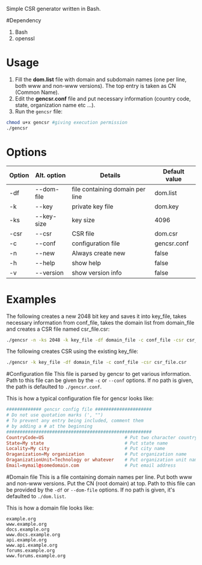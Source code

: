 Simple CSR generator written in Bash.

#Dependency

1. Bash
2. openssl

# Usage

1. Fill the **dom.list** file with domain and subdomain names (one per line, both www and non-www versions). The top entry is taken as CN (Common Name).
2. Edit the **gencsr.conf** file and put necessary information (country code, state, organization name etc ...).
3. Run the `gencsr` file:

```sh
chmod u+x gencsr #giving execution permission
./gencsr
```

# Options

Option | Alt. option | Details | Default value
------ | ----------- | ------- | --------------
  -df  | --dom-file | file containing domain per line | dom.list
  -k   | --key      | private key file | dom.key
  -ks  | --key-size | key size | 4096
  -csr | --csr      | CSR file | dom.csr
  -c   | --conf     | configuration file | gencsr.conf
  -n   | --new      | Always create new | false
  -h   | --help     | show help | false
  -v   | --version  | show version info | false
  
# Examples

The following creates a new 2048 bit key and saves it into key\_file, takes necessary information from conf\_file, takes the domain list from domain\_file and creates a CSR file named csr\_file.csr:

```sh
./gencsr -n -ks 2048 -k key_file -df domain_file -c conf_file -csr csr_file.csr
```

The following creates CSR using the existing key_file:

```sh
./gencsr -k key_file -df domain_file -c conf_file -csr csr_file.csr
```
#Configuration file
This file is parsed by gencsr to get various information. Path to this file can be given by the `-c` or `--conf` options. If no path is given, the path is defaulted to `./gencsr.conf`.

This is how a typical configuration file for gencsr looks like:

```conf
############# gencsr config file #####################
# Do not use quotation marks (', "")
# To prevent any entry being included, comment them
# by adding a # at the beginning
######################################################
CountryCode=US                              # Put two character country code
State=My state                              # Put state name
Locality=My city                            # Put city name
Oraganization=My organization               # Put organization name
OraganizationUnit=Technology or whatever    # Put organization unit name
Email=mymail@somedomain.com                 # Put email address
```

#Domain file
This is a file containing domain names per line. Put both www and non-www versions. Put the CN (root domain) at top. Path to this file can be provided by the `-df` or `--dom-file` options. If no path is given, it's defaulted to `./dom.list`.

This is how a domain file looks like:

```
example.org
www.example.org
docs.example.org
www.docs.example.org
api.example.org
www.api.example.org
forums.example.org
www.forums.example.org
```

